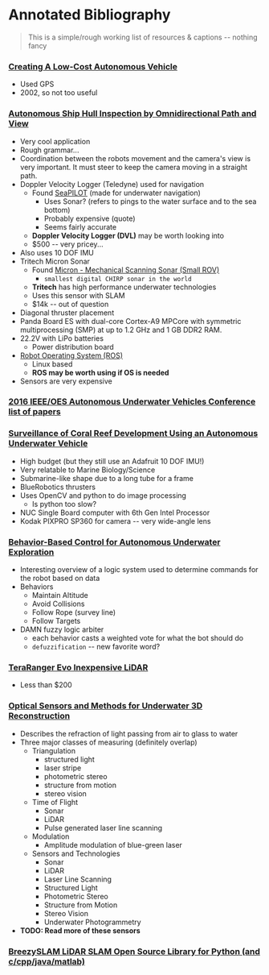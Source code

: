 # Annotated Bibliography
> This is a simple/rough working list of resources & captions -- nothing fancy

### [Creating A Low-Cost Autonomous Vehicle](http://isl.ecst.csuchico.edu/DOCS/Logs/Michael/Files/web_link_files/low_cost.pdf)

- Used GPS
- 2002, so not too useful

### [Autonomous Ship Hull Inspection by Omnidirectional Path and View](http://srv.uib.es/public/AUV2016/pdf/SP7.pdf)

- Very cool application
- Rough grammar...
- Coordination between the robots movement and the camera's view is very important. It must steer to keep the camera moving in a straight path.
- Doppler Velocity Logger (Teledyne) used for navigation
  - Found [SeaPILOT](http://rowetechinc.com/seapilot/) (made for underwater navigation)
    - Uses Sonar? (refers to pings to the water surface and to the sea bottom)
    - Probably expensive (quote)
    - Seems fairly accurate
  - **Doppler Velocity Logger (DVL)** may be worth looking into
  - \$500 -- very pricey...
- Also uses 10 DOF IMU
- Tritech Micron Sonar
  - Found [Micron - Mechanical Scanning Sonar (Small ROV)](https://www.tritech.co.uk/product/small-rov-mechanical-sector-scanning-sonar-tritech-micron)
    - `smallest digital CHIRP sonar in the world`
  - **Tritech** has high performance underwater technologies
  - Uses this sensor with SLAM
  - \$14k -- out of question
- Diagonal thruster placement
- Panda Board ES with dual-core Cortex-A9 MPCore with symmetric multiprocessing (SMP) at up to 1.2 GHz and 1 GB DDR2 RAM.
- 22.2V with LiPo batteries
  - Power distribution board
- [Robot Operating System (ROS)](http://www.ros.org/)
  - Linux based
  - **ROS may be worth using if OS is needed**
- Sensors are very expensive

### [2016 IEEE/OES Autonomous Underwater Vehicles Conference list of papers](http://toc.proceedings.com/32600webtoc.pdf)

### [Surveillance of Coral Reef Development Using an Autonomous Underwater Vehicle](http://srv.uib.es/public/AUV2016/pdf/SP3.pdf)

- High budget (but they still use an Adafruit 10 DOF IMU!)
- Very relatable to Marine Biology/Science
- Submarine-like shape due to a long tube for a frame
- BlueRobotics thrusters
- Uses OpenCV and python to do image processing
  - Is python too slow?
- NUC Single Board computer with 6th Gen Intel Processor
- Kodak PIXPRO SP360 for camera -- very wide-angle lens


### [Behavior-Based Control for Autonomous Underwater Exploration](https://pdfs.semanticscholar.org/c263/0628c0aa66cb0cdd21ad5e554e43c27f588b.pdf)

- Interesting overview of a logic system used to determine commands for the robot based on data
- Behaviors
  - Maintain Altitude
  - Avoid Collisions
  - Follow Rope (survey line)
  - Follow Targets
- DAMN fuzzy logic arbiter
    - each behavior casts a weighted vote for what the bot should do
    - `defuzzification` -- new favorite word?

### [TeraRanger Evo Inexpensive LiDAR](http://www.teraranger.com/product/teraranger-evo/)

- Less than \$200

### [Optical Sensors and Methods for Underwater 3D Reconstruction](https://www.ncbi.nlm.nih.gov/pmc/articles/PMC4721784/)

- Describes the refraction of light passing from air to glass to water
- Three major classes of measuring (definitely overlap)
  - Triangulation
    - structured light
    - laser stripe
    - photometric stereo
    - structure from motion
    - stereo vision
  - Time of Flight
    - Sonar
    - LiDAR
    - Pulse generated laser line scanning
  - Modulation
    - Amplitude modulation of blue-green laser
  - Sensors and Technologies
    - Sonar
    - LiDAR
    - Laser Line Scanning
    - Structured Light
    - Photometric Stereo
    - Structure from Motion
    - Stereo Vision
    - Underwater Photogrammetry
- **TODO: Read more of these sensors**


### [BreezySLAM LiDAR SLAM Open Source Library for Python (and c/cpp/java/matlab)](https://github.com/simondlevy/BreezySLAM)
